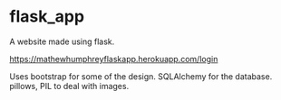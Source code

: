 # flask_app
A website made using flask. 

https://mathewhumphreyflaskapp.herokuapp.com/login

Uses bootstrap for some of the design.
SQLAlchemy for the database.
pillows, PIL to deal with images.
